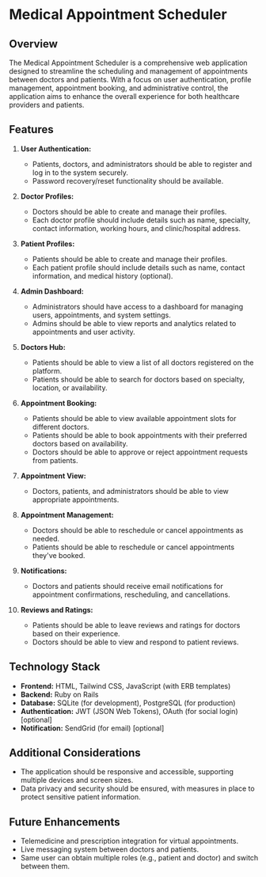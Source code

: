 # Medical Appointment Scheduler

## Overview

The Medical Appointment Scheduler is a comprehensive web application designed to streamline the scheduling and
management of appointments between doctors and patients. With a focus on user authentication, profile management,
appointment booking, and administrative control, the application aims to enhance the overall experience for both
healthcare providers and patients.

## Features

1. **User Authentication:**
    - Patients, doctors, and administrators should be able to register and log in to the system securely.
    - Password recovery/reset functionality should be available.

2. **Doctor Profiles:**
    - Doctors should be able to create and manage their profiles.
    - Each doctor profile should include details such as name, specialty, contact information, working hours, and
      clinic/hospital address.

3. **Patient Profiles:**
    - Patients should be able to create and manage their profiles.
    - Each patient profile should include details such as name, contact information, and medical history (optional).

4. **Admin Dashboard:**
    - Administrators should have access to a dashboard for managing users, appointments, and system settings.
    - Admins should be able to view reports and analytics related to appointments and user activity.

5. **Doctors Hub:**
    - Patients should be able to view a list of all doctors registered on the platform.
    - Patients should be able to search for doctors based on specialty, location, or availability.

6. **Appointment Booking:**
    - Patients should be able to view available appointment slots for different doctors.
    - Patients should be able to book appointments with their preferred doctors based on availability.
    - Doctors should be able to approve or reject appointment requests from patients.

7. **Appointment View:**
    - Doctors, patients, and administrators should be able to view appropriate appointments.

8. **Appointment Management:**
    - Doctors should be able to reschedule or cancel appointments as needed.
    - Patients should be able to reschedule or cancel appointments they've booked.

9. **Notifications:**
    - Doctors and patients should receive email notifications for appointment confirmations, rescheduling, and
      cancellations.

10. **Reviews and Ratings:**
    - Patients should be able to leave reviews and ratings for doctors based on their experience.
    - Doctors should be able to view and respond to patient reviews.

## Technology Stack

- **Frontend:** HTML, Tailwind CSS, JavaScript (with ERB templates)
- **Backend:** Ruby on Rails
- **Database:** SQLite (for development), PostgreSQL (for production)
- **Authentication:** JWT (JSON Web Tokens), OAuth (for social login) [optional]
- **Notification:** SendGrid (for email) [optional]

## Additional Considerations

- The application should be responsive and accessible, supporting multiple devices and screen sizes.
- Data privacy and security should be ensured, with measures in place to protect sensitive patient information.

## Future Enhancements

- Telemedicine and prescription integration for virtual appointments.
- Live messaging system between doctors and patients.
- Same user can obtain multiple roles (e.g., patient and doctor) and switch between them.
